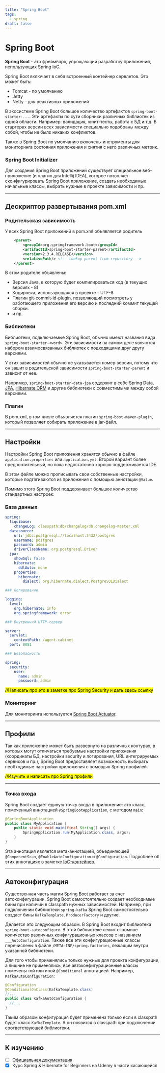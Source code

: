 ```yaml
---
title: "Spring Boot"
tags:
  - spring
draft: false
---
```


# Spring Boot

**Spring Boot** - это фреймворк, упрощающий разработку приложений, использующих Spring IoC.

Spring Boot включает в себя встроенный контейнер сервлетов. Это может быть:
- Tomcat - по умолчанию
- Jetty
- Netty - для реактивных приложений

В экосистеме Spring Boot большое количество артефактов `spring-boot-starter-...`. 
Эти артефакты по сути сборники различных библиотек из одной области.
Например: валидация, юнит-тесты, работа с БД и т.д.
В стартерах версии всех зависимости специально подобраны между собой, чтобы не было никаких конфликтов.

Также в Spring Boot по умолчанию включены инструменты для мониторинга состояния приложения и снятия с него различных метрик.

### Spring Boot Initializer

Для создания Spring Boot приложений существует специальное веб-приложение (и плагин для Intellij IDEA), которое позволяет сконфигурировать Spring Boot приложение, создать необходимые начальные классы, выбрать нужные в проекте зависимости и пр.

---
## Дескриптор развертывания pom.xml

### Родительская зависимость

У всех Spring Boot приложений в pom.xml объявляется родитель
```xml
    <parent>
        <groupId>org.springframework.boot</groupId>
        <artifactId>spring-boot-starter-parent</artifactId>
        <version>2.3.4.RELEASE</version>
        <relativePath/> <!-- lookup parent from repository -->
    </parent>
```

В этом родителе объявлены:
- Версия Java, в которую будет компилироваться код (в текущих версиях - 8)
- Кодировка, использующаяся в проекте - UTF-8
- Плагин git-commit-id-plugin, позволяющий посмотреть у работающего приложения его версию и последний коммит текущей сборки.
- и пр.

### Библиотеки

Библиотеки, подключаемые Spring Boot, обычно имеют названия вида `spring-boot-starter-<word>`. Эти зависимости на самом деле являются набором взаимосвязанных библиотек с подходящими друг другу версиями.

У этих зависимостей обычно не указывается номер версии, потому что он зашит в родительской зависимости `spring-boot-starter-parent` и зависит от нее.

Например, `spring-boot-starter-data-jpa` содержит в себе Spring Data, [JPA](../jpa/jpa.md), [Hibernate ORM](../external_lib/hibernate_orm.md) и другие библиотеки с совместимыми между собой версиями.

### Плагин

В pom.xml, в том числе объявляется плагин `spring-boot-maven-plugin`, который позволяет собирать приложение в jar-файл.

---
## Настройки

Настройки Spring Boot приложения хранятся обычно в файле `application.properties` или `application.yml`. Второй вариант более предпочтительный, но пока недостаточно хорошо поддерживается IDE.

В этом файле можно прописывать свои собственные настройки, которые подтягиваются из приложения с помощью аннотации `@Value`.

Помимо этого Spring Boot поддерживает большое количество стандартных настроек:

### База данных
```yml
spring:
  liquibase:
    changeLog: classpath:db/changelog/db.changelog-master.xml
  datasource:
    url: jdbc:postgresql://localhost:5432/postgres
    username: postgres
    password: admin
    driverClassName: org.postgresql.Driver
  jpa:
    showSql: false
    hibernate:
      ddlAuto: none
    properties:
      hibernate:
        dialect: org.hibernate.dialect.PostgreSQLDialect

### Логирование

logging:
  level:
    org.hibernate: info
    org.springframework: error

### Внутренний HTTP-сервер

server:
  servlet:
    contextPath: /agent-cabinet
  port: 8081

### Безопасность

spring:
  security:
    user:
      name: admin
      password: admin
```
<mark>//Написать про это в заметке про Spring Security и дать здесь ссылку</mark>

### Мониторинг

Для мониторинга используется [Spring Boot Actuator](actuator.md).

---
## Профили

Так как приложение может быть развернуто на различных контурах, в которых могут отличаться требуемые настройки приложения (координаты БД, настройки security и логирования, URL интегрируемых сервисов и пр.), Spring Boot предоставляет возможность выбирать необходимые настройки приложения с помощью Spring профилей.

<mark>//Изучить и написать про Spring профили</mark>

---
### Точка входа

Spring Boot создает единую точку входа в приложение: это класс, помеченный аннотацией `@SpringBootApplication`, с методом `main`:

```java
@SpringBootApplication
public class MyApplication {
    public static void main(final String[] args) {
        SpringApplication.run(MyApplication.class, args);
    }
}
```

Эта аннотация является мета-аннотацией, объединяющей `@ComponentScan`, `@EnableAutoConfiguration` и `@Configuration`.
Подробнее об этих аннотациях в заметке [IoC-контейнер](ioc_container.md).


---
## Автоконфигурация
Существенная часть магии Spring Boot работает за счет автоконфигурации.
Spring Boot самостоятельно создает необходимые бины при наличии в classpath нужных зависимостей.
Например, при подключении библиотеки `spring-kafka` Spring Boot самостоятельно создаст бины `KafkaTemplate`, `ProducerFactory` и другие.

Делается это следующим образом.
В Spring Boot входит библиотека `spring-boot-autoconfigure`.
В этой библиотеке лежит огромное количество различных конфигурационных классов с названием `___AutoConfiguration`.
Также все эти конфигурационные классы перечислены в файле `/META-INF/spring.factories`, лежащим внутри указанной библиотеки.

Для того чтобы применялись только нужные для проекта конфигурации, а лишние не применялись, все автоконфигурационные классы помечены той или иной  `@Conditional` аннотацией.
Например, `KafkaAutoConfiguration`:
```java
@Configuration
@ConditionalOnClass(KafkaTemplate.class)
//...
public class KafkaAutoConfiguration {
  //...
}
```

Таким образом конфигурация будет применена только если в classpath будет класс `KafkaTemplate`.
А он появится в classpath при подключении соответствующей библиотеки.

---
## К изучению

- [ ] [Официальная документация](https://docs.spring.io/spring-boot/docs/current-SNAPSHOT/reference/html/)
- [X] Курс Spring & Hibernate for Beginners на Udemy в части касающейся